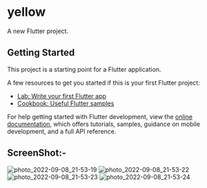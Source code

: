 # yellow

A new Flutter project.

## Getting Started

This project is a starting point for a Flutter application.

A few resources to get you started if this is your first Flutter project:

- [Lab: Write your first Flutter app](https://docs.flutter.dev/get-started/codelab)
- [Cookbook: Useful Flutter samples](https://docs.flutter.dev/cookbook)

For help getting started with Flutter development, view the
[online documentation](https://docs.flutter.dev/), which offers tutorials,
samples, guidance on mobile development, and a full API reference.

## ScreenShot:-


![photo_2022-09-08_21-53-19](https://user-images.githubusercontent.com/71084660/189175062-906f4673-4c00-4387-992b-0d3c0d875b05.jpg)
![photo_2022-09-08_21-53-22](https://user-images.githubusercontent.com/71084660/189175225-e7d129bf-c322-4b8f-ad9b-27782d51f3b1.jpg)
![photo_2022-09-08_21-53-23](https://user-images.githubusercontent.com/71084660/189175249-f05e912d-30a4-4865-af5e-1e36047cda2a.jpg)
![photo_2022-09-08_21-53-24](https://user-images.githubusercontent.com/71084660/189175256-1ac36249-4636-4929-81a8-af0e343e5555.jpg)

